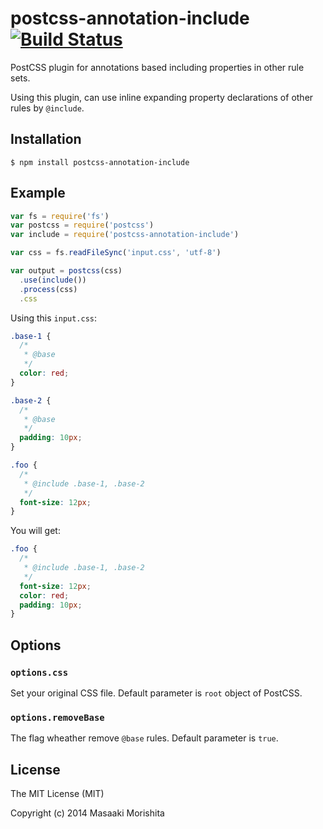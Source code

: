 # postcss-annotation-include [![Build Status](https://travis-ci.org/morishitter/postcss-annotation-include.svg)](https://travis-ci.org/morishitter/postcss-annotation-include)

PostCSS plugin for annotations based including properties in other rule sets.

Using this plugin, can use inline expanding property declarations of other rules by `@include`.

## Installation

```shell
$ npm install postcss-annotation-include
```

## Example

```js
var fs = require('fs')
var postcss = require('postcss')
var include = require('postcss-annotation-include')

var css = fs.readFileSync('input.css', 'utf-8')

var output = postcss(css)
  .use(include())
  .process(css)
  .css
```

Using this `input.css`:

```css
.base-1 {
  /*
   * @base
   */
  color: red;
}

.base-2 {
  /*
   * @base
   */
  padding: 10px;
}

.foo {
  /*
   * @include .base-1, .base-2
   */
  font-size: 12px;
}
```

You will get:

```css
.foo {
  /*
   * @include .base-1, .base-2
   */
  font-size: 12px;
  color: red;
  padding: 10px;
}
```

## Options

### `options.css`
Set your original CSS file. Default parameter is `root` object of PostCSS.

### `options.removeBase`
The flag wheather remove `@base` rules. Default parameter is `true`.


## License

The MIT License (MIT)

Copyright (c) 2014 Masaaki Morishita
